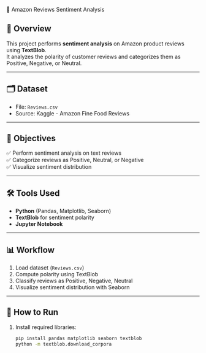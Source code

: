 📝 Amazon Reviews Sentiment Analysis

## 📌 Overview
This project performs **sentiment analysis** on Amazon product reviews using **TextBlob**.  
It analyzes the polarity of customer reviews and categorizes them as Positive, Negative, or Neutral.

---

## 🗂️ Dataset
- File: `Reviews.csv`
- Source: Kaggle - Amazon Fine Food Reviews

---

## 🎯 Objectives
✅ Perform sentiment analysis on text reviews  
✅ Categorize reviews as Positive, Neutral, or Negative  
✅ Visualize sentiment distribution  

---

## 🛠️ Tools Used
- **Python** (Pandas, Matplotlib, Seaborn)
- **TextBlob** for sentiment polarity
- **Jupyter Notebook**

---

## 📊 Workflow
1. Load dataset (`Reviews.csv`)
2. Compute polarity using TextBlob
3. Classify reviews as Positive, Negative, Neutral
4. Visualize sentiment distribution with Seaborn

---

## 🚀 How to Run
1. Install required libraries:
   ```bash
   pip install pandas matplotlib seaborn textblob
   python -m textblob.download_corpora
